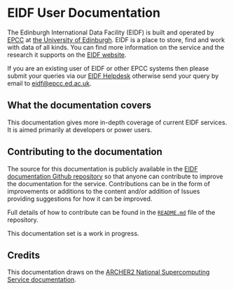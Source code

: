 # EIDF User Documentation

The Edinburgh International Data Facility (EIDF) is built and operated by
[EPCC](https://www.epcc.ed.ac.uk) at [the University of Edinburgh](https://www.ed.ac.uk).
EIDF is a place to store, find and work with data of all kinds. You
can find more information on the service and the research it supports on
the [EIDF website](https://www.ed.ac.uk/edinburgh-international-data-facility/).

If you are an existing user of EIDF or other EPCC systems then please submit your queries via our [EIDF Helpdesk](https://portal.eidf.ac.uk/queries/submit) otherwise send your query by email to [eidf@epcc.ed.ac.uk](mailto:eidf@epcc.ed.ac.uk).

## What the documentation covers

This documentation gives more in-depth coverage of current EIDF
services. It is aimed primarily at developers or power users.

## Contributing to the documentation

The source for this documentation is publicly available in the [EIDF
documentation Github
repository](https://github.com/EPCCed/eidf-docs) so that anyone
can contribute to improve the documentation for the service.
Contributions can be in the form of improvements or additions to the
content and/or addition of Issues providing suggestions for how it can be
improved.

Full details of how to contribute can be found in the
[`README.md`](https://github.com/EPCCed/eidf-docs/blob/main/README.md) file of
the repository.

This documentation set is a work in progress.

## Credits

This documentation draws on the
[ARCHER2 National Supercomputing Service documentation](https://docs.archer2.ac.uk).
